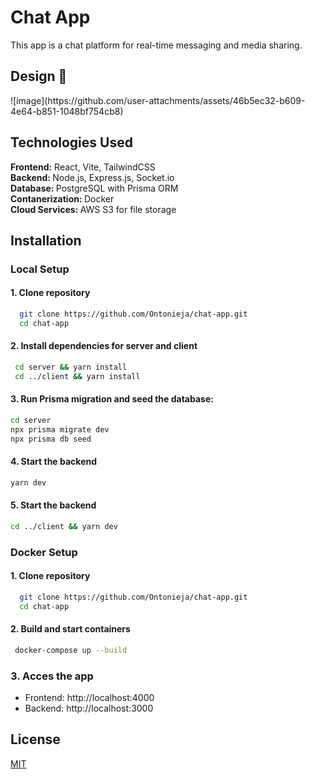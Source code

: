 <h1>Chat App</h1>  

This app is a chat platform for real-time messaging and media sharing.

<h2>Design 🎨</h2> 
![image](https://github.com/user-attachments/assets/46b5ec32-b609-4e64-b851-1048bf754cb8)

<h2>Technologies Used</h2>
<b>Frontend:</b> React, Vite, TailwindCSS<br>
<b>Backend: </b> Node.js, Express.js, Socket.io<br>
<b>Database: </b> PostgreSQL with Prisma ORM<br>
<b>Contanerization: </b> Docker<br>
<b>Cloud Services: </b> AWS S3 for file storage<br>

<h2>Installation</h2>

<h3>Local Setup</h3>

<h4>1. Clone repository</h4>

 ```bash
   git clone https://github.com/Ontonieja/chat-app.git
   cd chat-app
```

<h4>2. Install dependencies for server and client</h4>

 ```bash
  cd server && yarn install
  cd ../client && yarn install
```
<h4>3. Run Prisma migration and seed the database:</h4>

 ```bash
cd server
npx prisma migrate dev
npx prisma db seed
```

<h4>4. Start the backend</h4>

 ```bash
yarn dev
```

<h4>5. Start the backend</h4>

 ```bash
cd ../client && yarn dev
```

<h3>Docker Setup</h3>

<h4>1. Clone repository</h4>

 ```bash
   git clone https://github.com/Ontonieja/chat-app.git
   cd chat-app
```

<h4>2. Build and start containers</h4>

 ```bash
  docker-compose up --build
```

<h3>3. Acces the app</h3>
<ul>
  <li>Frontend: http://localhost:4000</li>
  <li>Backend: http://localhost:3000</li>
</ul>

<h2>License </h2>
<a href="https://choosealicense.com/licenses/mit/">MIT</a>
